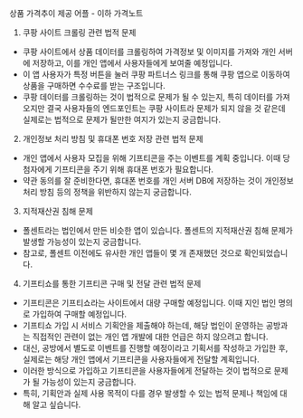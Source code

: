 상품 가격추이 제공 어플 - 이하 가격노트

1. 쿠팡 사이트 크롤링 관련 법적 문제
  - 쿠팡 사이트에서 상품 데이터를 크롤링하여 가격정보 및 이미지를 가져와 개인 서버에 저장하고, 이를 개인 앱에서 사용자들에게 보여줄 예정입니다.
  - 이 앱 사용자가 특정 버튼을 눌러 쿠팡 파트너스 링크를 통해 쿠팡 앱으로 이동하여 상품을 구매하면 수수료를 받는 구조입니다.
  - 쿠팡 데이터를 크롤링하는 것이 법적으로 문제가 될 수 있는지, 특히 데이터를 가져오지만 결국 사용자들의 엔드포인트는 쿠팡 사이트라 문제가 되지 않을 것 같은데 실제로는 법적으로 문제가 될만한 여지가 있는지 궁금합니다.

2. 개인정보 처리 방침 및 휴대폰 번호 저장 관련 법적 문제
  - 개인 앱에서 사용자 모집을 위해 기프티콘을 주는 이벤트를 계획 중입니다. 이때 당첨자에게 기프티콘을 주기 위해 휴대폰 번호가 필요합니다.
  - 약관 동의를 잘 준비한다면, 휴대폰 번호를 개인 서버 DB에 저장하는 것이 개인정보처리 방침 등의 정책을 위반하지 않는지 궁금합니다.

3. 지적재산권 침해 문제
  - 폴센트라는 법인에서 만든 비슷한 앱이 있습니다. 폴센트의 지적재산권 침해 문제가 발생할 가능성이 있는지 궁금합니다.
  - 참고로, 폴센트 이전에도 유사한 개인 앱들이 몇 개 존재했던 것으로 확인되었습니다.
  
4. 기프티쇼를 통한 기프티콘 구매 및 전달 관련 법적 문제
  - 기프티콘은 기프티쇼라는 사이트에서 대량 구매할 예정입니다. 이때 지인 법인 명의로 가입하여 구매할 예정입니다.
  - 기프티쇼 가입 시 서비스 기획안을 제출해야 하는데, 해당 법인이 운영하는 공방과는 직접적인 관련이 없는 개인 앱 개발에 대한 언급은 하지 않으려고 합니다.
  - 대신, 공방에서 별도로 이벤트를 진행할 예정이라고 기획서를 작성하고 가입한 후, 실제로는 해당 개인 앱에서 기프티콘을 사용자들에게 전달할 계획입니다.
  - 이러한 방식으로 가입하고 기프티콘을 사용자들에게 전달하는 것이 법적으로 문제가 될 가능성이 있는지 궁금합니다.
  - 특히, 기획안과 실제 사용 목적이 다를 경우 발생할 수 있는 법적 문제나 책임에 대해 알고 싶습니다.
